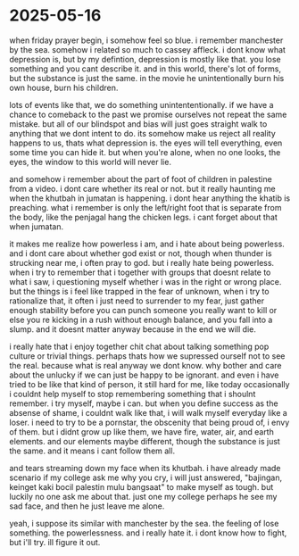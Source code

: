 # 2025-05-16

when friday prayer begin, i somehow feel so blue. i remember manchester by the sea. somehow i related so much to cassey affleck. i dont know what depression is, but by my defintion, depression is mostly like that. you lose something and you cant describe it. and in this world, there's lot of forms, but the substance is just the same. in the movie he unintentionally burn his own house, burn his children. 

lots of events like that, we do something unintententionally. if we have a chance to comeback to the past we promise ourselves not repeat the same mistake. but all of our blindspot and bias will just goes straight walk to anything that we dont intent to do. its somehow make us reject all reality happens to us, thats what depression is. the eyes will tell everything, even some time you can hide it. but when you're alone, when no one looks, the eyes, the window to this world will never lie. 

and somehow i remember about the part of foot of children in palestine from a video. i dont care whether its real or not. but it really haunting me when the khutbah in jumatan is happening. i dont hear anything the khatib is preaching. what i remember is only the left/right foot that is separate from the body, like the penjagal hang the chicken legs. i cant forget about that when jumatan. 

it makes me realize how powerless i am, and i hate about being powerless. and i dont care about whether god exist or not, though when thunder is strucking near me, i often pray to god. but i really hate being powerless. when i try to remember that i together with groups that doesnt relate to what i saw, i questioning myself whether i was in the right or wrong place. but the things is i feel like trapped in the fear of unknown, when i try to rationalize that, it often i just need to surrender to my fear, just gather enough stability before you can punch someone you really want to kill or else you re kicking in a rush without enough balance, and you fall into a slump. and it doesnt matter anyway because in the end we will die. 

i really hate that i enjoy together chit chat about talking something pop culture or trivial things. perhaps thats how we supressed ourself not to see the real. because what is real anyway we dont know. why bother and care about the unlucky if we can just be happy to be ignorant. and even i have tried to be like that kind of person, it still hard for me, like today occasionally i couldnt help myself to stop remembering something that i shoulnt remember. i try myself, maybe i can. but when you define success as the absense of shame, i couldnt walk like that, i will walk myself everyday like a loser. i need to try to be a pornstar, the obscenity that being proud of, i envy of them. but i didnt grow up like them, we have fire, water, air, and earth elements. and our elements maybe different, though the substance is just the same. and it means i cant follow them all. 

and tears streaming down my face when its khutbah. i have already made scenario if my college ask me why you cry, i will just answered, "bajingan, keinget kaki bocil palestin mulu bangsaat" to make myself as tough. but luckily no one ask me about that. just one my college perhaps he see my sad face, and then he just leave me alone. 

yeah, i suppose its similar with manchester by the sea. the feeling of lose something. the powerlessness. and i really hate it. i dont know how to fight, but i'll try. ill figure it out. 



